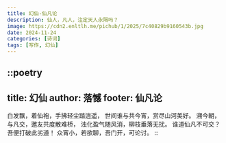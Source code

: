 ```yaml
---
title: 幻仙-仙凡论
description: 仙人，凡人，注定天人永隔吗？
image: https://cdn2.enltlh.me/pichub/1/2025/7c40829b9160543b.jpg
date: 2024-11-24
categories: [诗词]
tags: [写作, 幻仙]
---
```


::poetry
---
title: 幻仙
author: 落憾
footer: 仙凡论
---
白发飘，着仙袍，手拂轻尘踏逍遥，
世间谁与共今宵，赏尽山河美好。
溯今朝，与凡交，邀友共度散难桥，
浊化盈气随风消，柳枝垂落无扰。
谁道仙凡不可交？吾便打破此劣道！
众宵小，若欲聊，吾门开，可论讨。
::